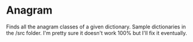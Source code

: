 Anagram
=======

Finds all the anagram classes of a given dictionary. Sample dictionaries in the /src folder. I'm pretty sure it doesn't work 100% but I'll fix it eventually.
